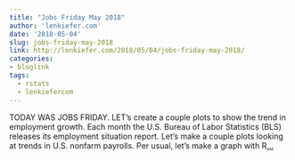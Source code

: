 ```yaml
---
title: "Jobs Friday May 2018"
author: 'lenkiefer.com'
date: '2018-05-04'
slug: jobs-friday-may-2018
link: http://lenkiefer.com/2018/05/04/jobs-friday-may-2018/
categories:
- bloglink
tags:
  - rstats
  - lenkiefercom
---
```


TODAY WAS JOBS FRIDAY. LET’s create a couple plots to show the trend in employment growth. Each month the U.S. Bureau of Labor Statistics (BLS) releases its employment situation report. Let’s make a couple plots looking at trends in U.S. nonfarm payrolls. Per usual, let’s make a graph with R[... <i class="fas fa-external-link-alt"></i>](http://lenkiefer.com/2018/05/04/jobs-friday-may-2018/)

